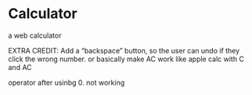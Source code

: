 # Calculator
a web calculator

EXTRA CREDIT: Add a “backspace” button, so the user can undo if they click the wrong number. or basically make AC work like apple calc with C and AC

operator after usinbg 0. not working